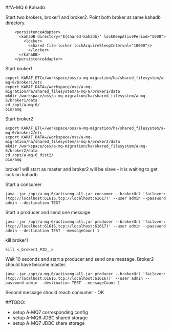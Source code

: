 ##A-MQ 6 Kahadb


Start two brokers, broker1 and broker2. Point both broker at same kahadb directory.


		<persistenceAdapter>
		  <kahaDB directory="${shared-kahadb}" lockKeepAlivePeriod="5000">
		    <locker>
			  <shared-file-locker lockAcquireSleepInterval="10000"/>
		      </locker>
		  </kahaDB>
		</persistenceAdapter>

Start broker1


	export KARAF_ETC=/workspace/oss/a-mq-migration/ha/shared_filesystem/a-mq-6/broker1/etc
	export KARAF_DATA=/workspace/oss/a-mq-migration/ha/shared_filesystem/a-mq-6/broker1/data
	mkdir /workspace/oss/a-mq-migration/ha/shared_filesystem/a-mq-6/broker1/data
	cd /opt/a-mq-6/
	bin/amq

Start broker2

	export KARAF_ETC=/workspace/oss/a-mq-migration/ha/shared_filesystem/a-mq-6/broker2/etc
	export KARAF_DATA=/workspace/oss/a-mq-migration/ha/shared_filesystem/a-mq-6/broker2/data
	mkdir /workspace/oss/a-mq-migration/ha/shared_filesystem/a-mq-6/broker2/data
	cd /opt/a-mq-6_dist2/
	bin/amq
	
broker1 will start as master and broker2 will be slave - it is waiting to get lock on kahadb

Start a consumer 

	java -jar /opt/a-mq-6/activemq-all.jar consumer --brokerUrl 'failover:(tcp://localhost:61616,tcp://localhost:61617)' --user admin --password admin --destination TEST


Start a producer and send one message

    java -jar /opt/a-mq-6/activemq-all.jar producer --brokerUrl 'failover:(tcp://localhost:61616,tcp://localhost:61617)' --user admin --password admin --destination TEST --messageCount 1

kill broker1

	kill <_broker1_PID__>


Wait 10 seconds and start a producer and send one message. Broker2 should have become master.
   
	java -jar /opt/a-mq-6/activemq-all.jar producer --brokerUrl 'failover:(tcp://localhost:61616,tcp://localhost:616167)' --user admin --password admin --destination TEST --messageCount 1

Second message should reach consumer - OK



##TODO:

- setup A-MQ7 corresponding config
- setup A-MQ6 JDBC shared storage 
- setup A-MQ7 JDBC share storage

